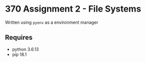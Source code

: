 # 370 Assignment 2 - File Systems
Written using `pyenv` as a environment manager
## Requires 
- python 3.6.13
- pip 18.1

